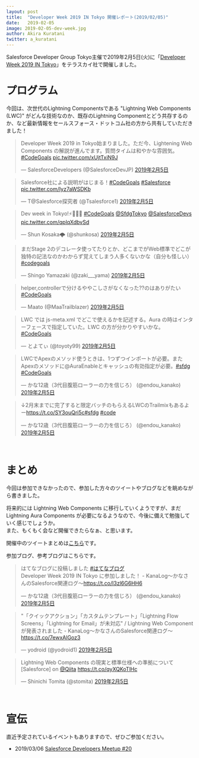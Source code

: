 ```yaml
---
layout: post
title:  "Developer Week 2019 IN Tokyo 開催レポート(2019/02/05)"
date:   2019-02-05
image: 2019-02-05-dev-week.jpg
author: Akira Kuratani
twitter: a_kuratani
---
```


<p class="intro"><span class="dropcap">S</span>alesforce Developer Group Tokyo主催で2019年2月5日(火)に「<a href="https://trailblazercommunitygroups.com/events/details/salesforce-tokyo-jp-developers-group-presents-developer-week-2019-in-tokyo/" target="\_blank">Developer Week 2019 IN Tokyo</a>」をテラスカイ社で開催しました。</p>

# プログラム

今回は、次世代のLightning Componentsである "Lightning Web Components (LWC)" がどんな技術なのか、既存のLightning Componentとどう共存するのか、など最新情報をセールスフォース・ドットコム社の方から共有していただきました！

<blockquote class="twitter-tweet" data-lang="ja"><p lang="ja" dir="ltr">Developer Week 2019 in Tokyo始まりました。ただ今、Lightening Web Components の解説が進んでます。質問タイムは和やかな雰囲気。<a href="https://twitter.com/hashtag/CodeGoals?src=hash&amp;ref_src=twsrc%5Etfw">#CodeGoals</a> <a href="https://t.co/xUjtTxiN9J">pic.twitter.com/xUjtTxiN9J</a></p>&mdash; SalesforceDevelopers (@SalesforceDevJP) <a href="https://twitter.com/SalesforceDevJP/status/1092741195019608065?ref_src=twsrc%5Etfw">2019年2月5日</a></blockquote>

<blockquote class="twitter-tweet" data-lang="ja"><p lang="ja" dir="ltr">Salesforce社による説明がはじまる！<a href="https://twitter.com/hashtag/CodeGoals?src=hash&amp;ref_src=twsrc%5Etfw">#CodeGoals</a> <a href="https://twitter.com/hashtag/Salesforce?src=hash&amp;ref_src=twsrc%5Etfw">#Salesforce</a> <a href="https://t.co/Iyz7aWSDKb">pic.twitter.com/Iyz7aWSDKb</a></p>&mdash; T@Salesforce探究者 (@Tsalesforce1) <a href="https://twitter.com/Tsalesforce1/status/1092727888569200640?ref_src=twsrc%5Etfw">2019年2月5日</a></blockquote>

<blockquote class="twitter-tweet" data-lang="ja"><p lang="en" dir="ltr">Dev week in Tokyo!⚡️🎉🇯🇵 <a href="https://twitter.com/hashtag/CodeGoals?src=hash&amp;ref_src=twsrc%5Etfw">#CodeGoals</a> <a href="https://twitter.com/SfdgTokyo?ref_src=twsrc%5Etfw">@SfdgTokyo</a> <a href="https://twitter.com/SalesforceDevs?ref_src=twsrc%5Etfw">@SalesforceDevs</a> <a href="https://t.co/qplqXdbvSd">pic.twitter.com/qplqXdbvSd</a></p>&mdash; Shun Kosaka🌩️ (@shunkosa) <a href="https://twitter.com/shunkosa/status/1092728360055263232?ref_src=twsrc%5Etfw">2019年2月5日</a></blockquote>

<blockquote class="twitter-tweet" data-lang="ja"><p lang="ja" dir="ltr">まだStage 2のデコレータ使ってたりとか、どこまでがWeb標準でどこが独特の記法なのかわからず覚えてしまう人多くないかな（自分も怪しい） <a href="https://twitter.com/hashtag/codegoals?src=hash&amp;ref_src=twsrc%5Etfw">#codegoals</a></p>&mdash; Shingo Yamazaki (@zaki___yama) <a href="https://twitter.com/zaki___yama/status/1092733048708202496?ref_src=twsrc%5Etfw">2019年2月5日</a></blockquote>

<blockquote class="twitter-tweet" data-lang="ja"><p lang="ja" dir="ltr">helper,controllerで分けるややこしさがなくなった??のはありがたい <a href="https://twitter.com/hashtag/CodeGoals?src=hash&amp;ref_src=twsrc%5Etfw">#CodeGoals</a></p>&mdash; Maato (@MaaTrailblazer) <a href="https://twitter.com/MaaTrailblazer/status/1092732666745516033?ref_src=twsrc%5Etfw">2019年2月5日</a></blockquote>

<blockquote class="twitter-tweet" data-lang="ja"><p lang="ja" dir="ltr">LWC では js-meta.xml でどこで使えるかを記述する。Aura の時はインターフェースで指定していた。LWC の方が分かりやすいかな。<a href="https://twitter.com/hashtag/CodeGoals?src=hash&amp;ref_src=twsrc%5Etfw">#CodeGoals</a></p>&mdash; とよてぃ (@toyoty99) <a href="https://twitter.com/toyoty99/status/1092733438757486598?ref_src=twsrc%5Etfw">2019年2月5日</a></blockquote>

<blockquote class="twitter-tweet" data-lang="ja"><p lang="ja" dir="ltr">LWCでApexのメソッド使うときは、1つずつインポートが必要。またApexのメソッドに@AuraEnableとキャッシュの有効指定が必要。<a href="https://twitter.com/hashtag/sfdg?src=hash&amp;ref_src=twsrc%5Etfw">#sfdg</a> <a href="https://twitter.com/hashtag/CodeGoals?src=hash&amp;ref_src=twsrc%5Etfw">#CodeGoals</a></p>&mdash; かな12歳（3代目腹筋ローラーの力を信じろ） (@endou_kanako) <a href="https://twitter.com/endou_kanako/status/1092734514533564416?ref_src=twsrc%5Etfw">2019年2月5日</a></blockquote>

<blockquote class="twitter-tweet" data-lang="ja"><p lang="ja" dir="ltr">↓2月末までに完了すると限定バッチのもらえるLWCのTrailmixもあるよー<a href="https://t.co/SY3ouQri5c">https://t.co/SY3ouQri5c</a><a href="https://twitter.com/hashtag/sfdg?src=hash&amp;ref_src=twsrc%5Etfw">#sfdg</a> <a href="https://twitter.com/hashtag/code?src=hash&amp;ref_src=twsrc%5Etfw">#code</a></p>&mdash; かな12歳（3代目腹筋ローラーの力を信じろ） (@endou_kanako) <a href="https://twitter.com/endou_kanako/status/1092735881755078657?ref_src=twsrc%5Etfw">2019年2月5日</a></blockquote>
<br/>

# まとめ

今回は参加できなかったので、参加した方々のツイートやブログなどを眺めながら書きました。

将来的には Lightning Web Components に移行していくようですが、まだ Lightning Aura Components が必要になるようなので、今後に備えて勉強していく感じでしょうか。<br/>
また、もくもく会など開催できたらなぁ、と思います。
<br/>

開催中のツイートまとめは[こちら](https://togetter.com/li/1316781)です。

参加ブログ、参考ブログはこちらです。

<blockquote class="twitter-tweet" data-lang="ja"><p lang="ja" dir="ltr">はてなブログに投稿しました <a href="https://twitter.com/hashtag/%E3%81%AF%E3%81%A6%E3%81%AA%E3%83%96%E3%83%AD%E3%82%B0?src=hash&amp;ref_src=twsrc%5Etfw">#はてなブログ</a><br>Developer Week 2019 IN Tokyo に参加しました！ - KanaLog～かなさんのSalesforce関連ログ～<a href="https://t.co/I3zl6G6HH6">https://t.co/I3zl6G6HH6</a></p>&mdash; かな12歳（3代目腹筋ローラーの力を信じろ） (@endou_kanako) <a href="https://twitter.com/endou_kanako/status/1092928363159670784?ref_src=twsrc%5Etfw">2019年2月5日</a></blockquote>

<blockquote class="twitter-tweet" data-lang="ja"><p lang="ja" dir="ltr">&quot;「クイックアクション」「カスタムテンプレート」「Lightning Flow Screens」「Lightning for Email」が未対応&quot; / Lightning Web Componentが発表されました - KanaLog～かなさんのSalesforce関連ログ～ <a href="https://t.co/7ewxAlGoz3">https://t.co/7ewxAlGoz3</a></p>&mdash; yodroid (@yodroid1) <a href="https://twitter.com/yodroid1/status/1092742886448193536?ref_src=twsrc%5Etfw">2019年2月5日</a></blockquote>

<blockquote class="twitter-tweet" data-lang="ja"><p lang="ja" dir="ltr">Lightning Web Components の現実と標準仕様への準拠について [Salesforce] on <a href="https://twitter.com/Qiita?ref_src=twsrc%5Etfw">@Qiita</a> <a href="https://t.co/qyXQKoTlHc">https://t.co/qyXQKoTlHc</a></p>&mdash; Shinichi Tomita (@stomita) <a href="https://twitter.com/stomita/status/1092826021240303616?ref_src=twsrc%5Etfw">2019年2月5日</a></blockquote>
<script async src="https://platform.twitter.com/widgets.js" charset="utf-8"></script>
<br/>

# 宣伝

直近予定されているイベントもありますので、ぜひご参加ください。

- 2019/03/06 [Salesforce Developers Meetup #20](https://trailblazercommunitygroups.com/events/details/salesforce-tokyo-jp-developers-group-presents-salesforce-developers-meetup-20/)

<script async src="https://platform.twitter.com/widgets.js" charset="utf-8"></script>
